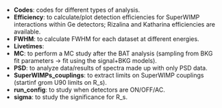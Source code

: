 * **Codes**: codes for different types of analysis.
* **Efficiency**: to calculate/plot detection efficiencies for SuperWIMP interactions within Ge detectors; Rizalina and Katharina efficiencies are available.
* **FWHM**: to calculate FWHM for each dataset at different energies.
* **Livetimes**: 
* **MC**: to perform a MC study after the BAT analysis (sampling from BKG fit parameters -> fit using the signal+BKG models).
* **PSD**: to analyze data/results of spectra made up with only PSD data.
* **SuperWIMPs_couplings**: to extract limits on SuperWIMP couplings (startinf grom U90 limits on R_s).
* **run_config**: to study when detectors are ON/OFF/AC.
* **sigma**: to study the significance for R_s.
